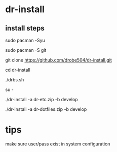 # dr-install

## install steps

sudo pacman -Syu

sudo pacman -S git

git clone https://github.com/drobe504/dr-install.git

cd dr-install

./drbs.sh <user-name> <password>

su - <user-name>

./dr-install -a dr-etc.zip -b develop

./dr-install -a dr-dotfiles.zip -b develop

# tips

make sure user/pass exist in system configuration

